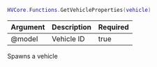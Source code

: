 ```lua
HVCore.Functions.GetVehicleProperties(vehicle)
```


| Argument | Description | Required |
| ----------- | ----------- | ----------- |
| @model | Vehicle ID | true |

Spawns a vehicle